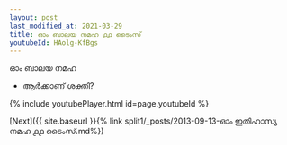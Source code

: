 ```yaml
---
layout: post
last_modified_at: 2021-03-29
title: ഓം ബാലയ നമഹ ൧൧ ടൈംസ്
youtubeId: HAolg-KfBgs
---
```

 
 
 ഓം ബാലയ നമഹ 
 
 -  ആർക്കാണ് ശക്തി? 
 
  
 
  
 
 
 
 
 
 


{% include youtubePlayer.html id=page.youtubeId %}
 
[Next]({{ site.baseurl }}{% link  split1/_posts/2013-09-13-ഓം ഇതിഹാസ്യ നമഹ ൧൧ ടൈംസ്.md%})
 
